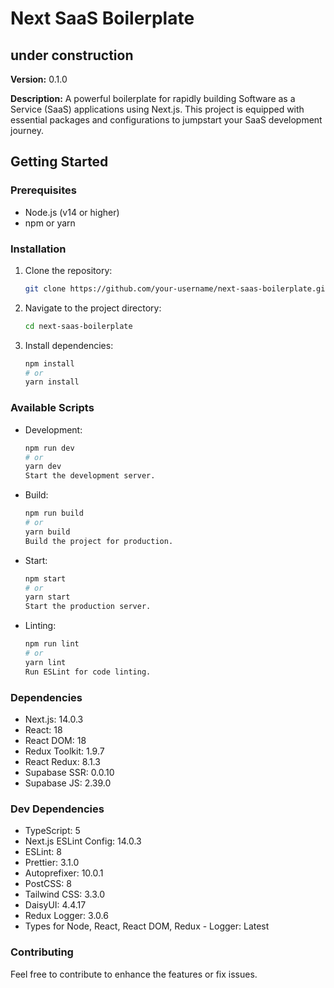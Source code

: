 # Next SaaS Boilerplate

## under construction

**Version:** 0.1.0

**Description:**
A powerful boilerplate for rapidly building Software as a Service (SaaS) applications using Next.js. This project is equipped with essential packages and configurations to jumpstart your SaaS development journey.

## Getting Started

### Prerequisites

- Node.js (v14 or higher)
- npm or yarn

### Installation

1. Clone the repository:
   ```bash
   git clone https://github.com/your-username/next-saas-boilerplate.git
   ```
2. Navigate to the project directory:
   ```bash
   cd next-saas-boilerplate
   ```
3. Install dependencies:
   ```bash
   npm install
   # or
   yarn install
   ```

### Available Scripts

- Development:
  ```bash
  npm run dev
  # or
  yarn dev
  Start the development server.
  ```
- Build:
  ```bash
  npm run build
  # or
  yarn build
  Build the project for production.
  ```
- Start:
  ```bash
  npm start
  # or
  yarn start
  Start the production server.
  ```
- Linting:
  ```bash
  npm run lint
  # or
  yarn lint
  Run ESLint for code linting.
  ```

### Dependencies

- Next.js: 14.0.3
- React: 18
- React DOM: 18
- Redux Toolkit: 1.9.7
- React Redux: 8.1.3
- Supabase SSR: 0.0.10
- Supabase JS: 2.39.0

### Dev Dependencies

- TypeScript: 5
- Next.js ESLint Config: 14.0.3
- ESLint: 8
- Prettier: 3.1.0
- Autoprefixer: 10.0.1
- PostCSS: 8
- Tailwind CSS: 3.3.0
- DaisyUI: 4.4.17
- Redux Logger: 3.0.6
- Types for Node, React, React DOM, Redux - Logger: Latest

### Contributing

Feel free to contribute to enhance the features or fix issues.
